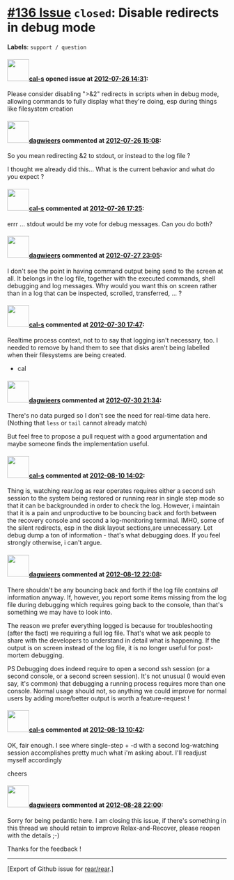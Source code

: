 [\#136 Issue](https://github.com/rear/rear/issues/136) `closed`: Disable redirects in debug mode
================================================================================================

**Labels**: `support / question`

#### <img src="https://avatars.githubusercontent.com/u/2027029?v=4" width="50">[cal-s](https://github.com/cal-s) opened issue at [2012-07-26 14:31](https://github.com/rear/rear/issues/136):

Please consider disabling "&gt;&2" redirects in scripts when in debug
mode, allowing commands to fully display what they're doing, esp during
things like filesystem creation

#### <img src="https://avatars.githubusercontent.com/u/388198?u=0732dee3fe5002278cfbf40359ec431bdcf5f06c&v=4" width="50">[dagwieers](https://github.com/dagwieers) commented at [2012-07-26 15:08](https://github.com/rear/rear/issues/136#issuecomment-7280197):

So you mean redirecting &2 to stdout, or instead to the log file ?

I thought we already did this... What is the current behavior and what
do you expect ?

#### <img src="https://avatars.githubusercontent.com/u/2027029?v=4" width="50">[cal-s](https://github.com/cal-s) commented at [2012-07-26 17:25](https://github.com/rear/rear/issues/136#issuecomment-7284382):

errr ... stdout would be my vote for debug messages. Can you do both?

#### <img src="https://avatars.githubusercontent.com/u/388198?u=0732dee3fe5002278cfbf40359ec431bdcf5f06c&v=4" width="50">[dagwieers](https://github.com/dagwieers) commented at [2012-07-27 23:05](https://github.com/rear/rear/issues/136#issuecomment-7322852):

I don't see the point in having command output being send to the screen
at all. It belongs in the log file, together with the executed commands,
shell debugging and log messages. Why would you want this on screen
rather than in a log that can be inspected, scrolled, transferred, ... ?

#### <img src="https://avatars.githubusercontent.com/u/2027029?v=4" width="50">[cal-s](https://github.com/cal-s) commented at [2012-07-30 17:47](https://github.com/rear/rear/issues/136#issuecomment-7375874):

Realtime process context, not to to say that logging isn't necessary,
too. I needed to remove by hand them to see that disks aren't being
labelled when their filesystems are being created.

-   cal

#### <img src="https://avatars.githubusercontent.com/u/388198?u=0732dee3fe5002278cfbf40359ec431bdcf5f06c&v=4" width="50">[dagwieers](https://github.com/dagwieers) commented at [2012-07-30 21:34](https://github.com/rear/rear/issues/136#issuecomment-7382885):

There's no data purged so I don't see the need for real-time data here.
(Nothing that `less` or `tail` cannot already match)

But feel free to propose a pull request with a good argumentation and
maybe someone finds the implementation useful.

#### <img src="https://avatars.githubusercontent.com/u/2027029?v=4" width="50">[cal-s](https://github.com/cal-s) commented at [2012-08-10 14:02](https://github.com/rear/rear/issues/136#issuecomment-7642824):

Thing is, watching rear.log as rear operates requires either a second
ssh session to the system being restored or running rear in single step
mode so that it can be backgrounded in order to check the log. However,
i maintain that it is a pain and unproductive to be bouncing back and
forth between the recovery console and second a log-monitoring terminal.
IMHO, some of the silent redirects, esp in the disk layout sections,are
unnecessary. Let debug dump a ton of information - that's what debugging
does. If you feel strongly otherwise, i can't argue.

#### <img src="https://avatars.githubusercontent.com/u/388198?u=0732dee3fe5002278cfbf40359ec431bdcf5f06c&v=4" width="50">[dagwieers](https://github.com/dagwieers) commented at [2012-08-12 22:08](https://github.com/rear/rear/issues/136#issuecomment-7680397):

There shouldn't be any bouncing back and forth if the log file contains
*all* information anyway. If, however, you report some items missing
from the log file during debugging which requires going back to the
console, than that's something we may have to look into.

The reason we prefer everything logged is because for troubleshooting
(after the fact) we requiring a full log file. That's what we ask people
to share with the developers to understand in detail what is happening.
If the output is on screen instead of the log file, it is no longer
useful for post-mortem debugging.

PS Debugging does indeed require to open a second ssh session (or a
second console, or a second screen session). It's not unusual (I would
even say, it's common) that debugging a running process requires more
than one console. Normal usage should not, so anything we could improve
for normal users by adding more/better output is worth a feature-request
!

#### <img src="https://avatars.githubusercontent.com/u/2027029?v=4" width="50">[cal-s](https://github.com/cal-s) commented at [2012-08-13 10:42](https://github.com/rear/rear/issues/136#issuecomment-7688463):

OK, fair enough. I see where single-step + -d with a second log-watching
session accomplishes pretty much what i'm asking about. I'll readjust
myself accordingly

cheers

#### <img src="https://avatars.githubusercontent.com/u/388198?u=0732dee3fe5002278cfbf40359ec431bdcf5f06c&v=4" width="50">[dagwieers](https://github.com/dagwieers) commented at [2012-08-28 22:00](https://github.com/rear/rear/issues/136#issuecomment-8108810):

Sorry for being pedantic here. I am closing this issue, if there's
something in this thread we should retain to improve Relax-and-Recover,
please reopen with the details ;-)

Thanks for the feedback !

------------------------------------------------------------------------

\[Export of Github issue for
[rear/rear](https://github.com/rear/rear).\]
